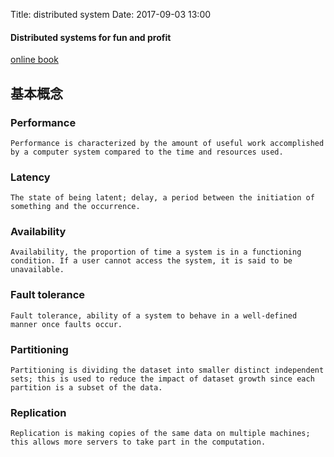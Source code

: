 Title: distributed system
Date: 2017-09-03 13:00

#### Distributed systems for fun and profit

[online book](http://book.mixu.net/distsys/intro.html)

## 基本概念

### Performance

```
Performance is characterized by the amount of useful work accomplished by a computer system compared to the time and resources used.
```

### Latency
```
The state of being latent; delay, a period between the initiation of something and the occurrence.
```
### Availability
```
Availability, the proportion of time a system is in a functioning condition. If a user cannot access the system, it is said to be unavailable.
```

### Fault tolerance
```
Fault tolerance, ability of a system to behave in a well-defined manner once faults occur.
```
### Partitioning
```
Partitioning is dividing the dataset into smaller distinct independent sets; this is used to reduce the impact of dataset growth since each partition is a subset of the data.
```
### Replication
```
Replication is making copies of the same data on multiple machines; this allows more servers to take part in the computation.
```
